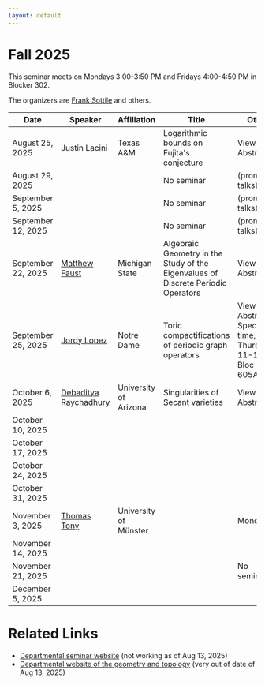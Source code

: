 ```yaml
---
layout: default
---
```


<script>
  window.MathJax = {
    tex: {
      inlineMath: [['$', '$'], ['\\(', '\\)']],
      displayMath: [['$$', '$$'], ['\\[', '\\]']]
    },
    svg: { fontCache: 'global' }
  };
</script>
<script src="https://cdn.jsdelivr.net/npm/mathjax@3/es5/tex-svg.js" async></script>


# Fall 2025

This seminar meets on Mondays 3:00-3:50 PM and Fridays 4:00-4:50 PM in Blocker 302.

The organizers are [Frank Sottile](https://franksottile.github.io/) and others.


| Date         | Speaker | Affiliation| Title | Other |
|--------------|---------|------------|-------|-------|
| August 25, 2025   |  Justin Lacini  | Texas A&M  | Logarithmic bounds on Fujita's conjecture | <span class="abstract-link" onclick="showAbstract('Lacini')">View Abstract</span>  |
| August 29, 2025   |      |   | No seminar  |  (promotion talks)  |
| September 5, 2025 |      |   | No seminar  | (promotion talks)    |
| September 12, 2025|      |   | No seminar | (promotion talks)    |
| September 22, 2025| [Matthew Faust](https://mattfaust.github.io/) | Michigan State |  Algebraic Geometry in the Study of the Eigenvalues of Discrete Periodic Operators|   <span class="abstract-link" onclick="showAbstract('Faust')">View Abstract</span>   |
| September 25, 2025| [Jordy Lopez](https://jordylopez27.github.io/)   | Notre Dame    |  Toric compactifications of periodic graph operators | <span class="abstract-link" onclick="showAbstract('Lopez')">View Abstract</span>  Special time, Thursday 11-12 Bloc 605AX  |
| October 6, 2025   | [Debaditya Raychadhury](https://rcdeba.github.io/) | University of Arizona  |   Singularities of Secant varieties   |   <span class="abstract-link" onclick="showAbstract('Raychadhury')">View Abstract</span>    |
| October 10, 2025  |      |   |      |       |
| October 17, 2025  |      |   |      |       |
| October 24, 2025  |      |   |      |       |
| October 31, 2025  |      |   |      |       |
| November 3, 2025  | [Thomas Tony](https://ttony.eu/)   | University of M&uuml;nster  |       | Monday      |
| November 14, 2025 |      |   |       |       |
| November 21, 2025 |      |   |       |  No seminar       |
| December 5, 2025  |      |   |       |       |


# Related Links

- [Departmental seminar website]() (not working as of Aug 13, 2025)
- [Departmental website of the geometry and topology](https://artsci.tamu.edu/mathematics/research/geometry-and-topology/) (very out of date of Aug 13, 2025)













<!-- Abstract content -->

<div id="Lacini" style="display:none;">
A longstanding conjecture of T. Fujita asserts that if $X$ is
a smooth complex projective variety of dimension $n$ and if $L$ is an
ample line bundle, then $K_X+mL$ is basepoint free for $m\geq n+1$. The
conjecture is known up to dimension five by work of Reider, Ein,
Lazarsfeld, Kawamata, Ye and Zhu. In higher dimensions, breakthrough
work of Angehrn, Siu, Helmke and others showed that the conjecture
holds if $m$ is larger than a quadratic function in $n$. We show that for
$n\geq 2$ the conjecture holds for $m$ larger than $n(\log\log(n)+3)$. This is
joint work with L. Ghidelli.
</div>



<!-- Abstract content -->

<div id="Faust" style="display:none;">
 Given a periodic graph $G$, we consider a class of discrete periodic operators given by the sum of a weighted adjacency
 operator and a potential. We wish to study the spectrum of this operator acting on the Hilbert space of square-summable
 functions on the vertices of $G$. By Floquet theory, the spectrum can be realized as the projection of a finite number of
 band functions. If one of these band functions is constant, the operator is said to have a flat band, corresponding to
 eigenvalues of infinite multiplicity. In this talk, we will introduce the relevant background and discuss recent results
 that demonstrate that, generically, discrete periodic operators do not exhibit flat bands. This is based on joint work
 with Wencai Liu.
</div>



<!-- Abstract content -->

<div id="Lopez" style="display:none;">
A periodic graph operator is a weighted Laplacian plus potential acting on functions on
the vertices of a periodic graph. It is well-known that the spectrum of a periodic graph
operator is the projection of an affine algebraic variety known as the Bloch
variety. Motivated by Bättig, we compactify the Bloch variety of a periodic graph operator
inside the normal toric variety associated to its Newton polytope. For a family of
periodic graphs, we extend this operator to such toric variety by expressing the
compactification as the support of a kernel sheaf. We outline a few spectral-theoretic
consequences of this compactification. This is joint work with Matthew Faust (MSU),
Stephen Shipman (LSU), and Frank Sottile.
</div>


<!-- Abstract content -->

<div id="Raychadhury" style="display:none;">
 Secant varieties are classical objects in algebraic
geometry. Given a smooth projective variety inside a projective space,
its secant variety is by definition the closure of the union of secant
lines. It is almost always singular and sits inside the same
projective space by its construction. In this talk, we will discuss
the singularities of secant varieties when the embedding is
sufficiently positive. In particular, we will study the Du Bois
complex of secant varieties and will also discuss about its local
cohomology modules. The results are obtained in various collaborations
with Q. Chen, B. Dirks, S. Olano and L. Song.
</div>


<!-- Code that makes the pop-up windows -->

<style>
/* Modal background */
#abstract-modal-overlay {
  position: fixed;
  top: 0;
  left: 0;
  width: 100%;
  height: 100%;
  background: rgba(0,0,0,0.5);
  display: none;
  z-index: 1000;
}

/* Modal box */
#abstract-modal {
  background: white;
  width: 80%;
  max-width: 700px;
  margin: 5% auto;
  padding: 20px;
  border-radius: 8px;
  position: relative;
  overflow-y: auto;
  max-height: 90vh;
  font-family: Arial, sans-serif;
}

/* Close button */
#abstract-modal-close {
  position: absolute;
  top: 10px;
  right: 15px;
  font-size: 20px;
  cursor: pointer;
}
</style>

<!-- Modal structure -->
<div id="abstract-modal-overlay" onclick="closeAbstractModal(event)">
  <div id="abstract-modal" onclick="event.stopPropagation()">
    <span id="abstract-modal-close" onclick="closeAbstractModal()">&times;</span>
    <h2>Abstract</h2>
    <div id="abstract-modal-content"></div>
  </div>
</div>

<script>
function showAbstract(id) {
  const content = document.getElementById(id).innerHTML;
  document.getElementById('abstract-modal-content').innerHTML = content;
  document.getElementById('abstract-modal-overlay').style.display = 'block';
}

function closeAbstractModal(event) {
  if (!event || event.target.id === 'abstract-modal-overlay' || event.target.id === 'abstract-modal-close') {
    document.getElementById('abstract-modal-overlay').style.display = 'none';
  }
}
</script>
